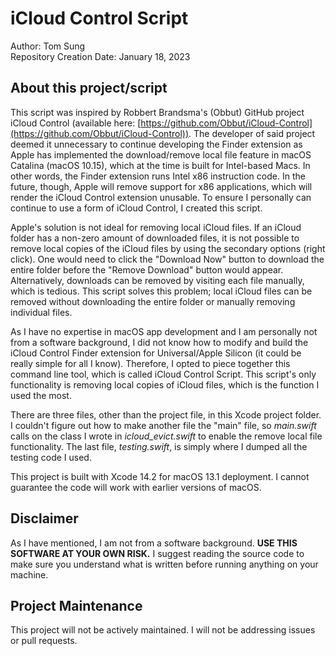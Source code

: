 # iCloud Control Script

Author: Tom Sung<br>
Repository Creation Date: January 18, 2023

## About this project/script

This script was inspired by Robbert Brandsma's (Obbut) GitHub project iCloud Control (available here: [https://github.com/Obbut/iCloud-Control](https://github.com/Obbut/iCloud-Control)). The developer of said project deemed it unnecessary to continue developing the Finder extension as Apple has implemented the download/remove local file feature in macOS Catalina (macOS 10.15), which at the time is built for Intel-based Macs. In other words, the Finder extension runs Intel x86 instruction code. In the future, though, Apple will remove support for x86 applications, which will render the iCloud Control extension unusable. To ensure I personally can continue to use a form of iCloud Control, I created this script.

Apple's solution is not ideal for removing local iCloud files. If an iCloud folder has a non-zero amount of downloaded files, it is not possible to remove local copies of the iCloud files by using the secondary options (right click). One would need to click the "Download Now" button to download the entire folder before the "Remove Download" button would appear. Alternatively, downloads can be removed by visiting each file manually, which is tedious. This script solves this problem; local iCloud files can be removed without downloading the entire folder or manually removing individual files.

As I have no expertise in macOS app development and I am personally not from a software background, I did not know how to modify and build the iCloud Control Finder extension for Universal/Apple Silicon (it could be really simple for all I know). Therefore, I opted to piece together this command line tool, which is called iCloud Control Script. This script's only functionality is removing local copies of iCloud files, which is the function I used the most.

There are three files, other than the project file, in this Xcode project folder. I couldn't figure out how to make another file the "main" file, so _main.swift_ calls on the class I wrote in _icloud_evict.swift_ to enable the remove local file functionality. The last file, _testing.swift_, is simply where I dumped all the testing code I used.

This project is built with Xcode 14.2 for macOS 13.1 deployment. I cannot guarantee the code will work with earlier versions of macOS.

## Disclaimer

As I have mentioned, I am not from a software background. **USE THIS SOFTWARE AT YOUR OWN RISK.** I suggest reading the source code to make sure you understand what is written before running anything on your machine.

## Project Maintenance

This project will not be actively maintained. I will not be addressing issues or pull requests.
